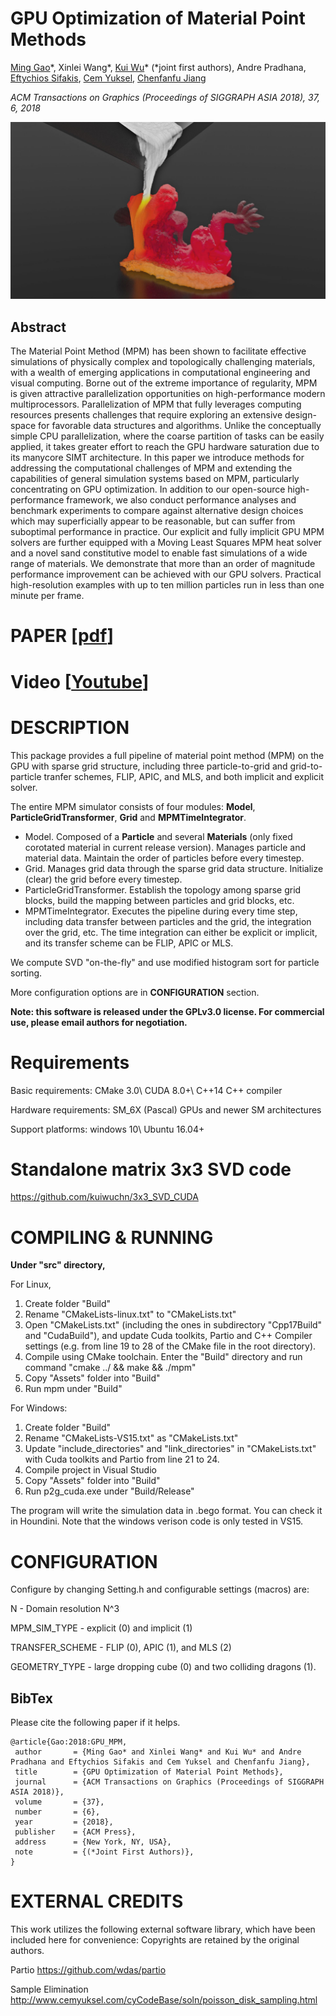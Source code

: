 # GPU Optimization of Material Point Methods 

[Ming Gao](http://pages.cs.wisc.edu/~mingg13/)\*, 
Xinlei Wang\*, 
[Kui Wu](http://www.cs.utah.edu/~kwu/)\* (\*joint first authors), 
Andre Pradhana, 
[Eftychios Sifakis](http://pages.cs.wisc.edu/~sifakis/), 
[Cem Yuksel](http://www.cemyuksel.com/), 
[Chenfanfu Jiang](https://www.seas.upenn.edu/~cffjiang/)

*ACM Transactions on Graphics (Proceedings of SIGGRAPH ASIA 2018), 37, 6, 2018*

![Alt text](Images/Teaser.jpg)

## Abstract

The Material Point Method (MPM) has been shown to facilitate effective simulations of physically complex and topologically challenging materials, with a wealth of emerging applications in computational engineering and visual computing. Borne out of the extreme importance of regularity, MPM is given attractive parallelization opportunities on high-performance modern multiprocessors. Parallelization of MPM that fully leverages computing resources presents challenges that require exploring an extensive design-space for favorable data structures and algorithms. Unlike the conceptually simple CPU parallelization, where the coarse partition of tasks can be easily applied, it takes greater effort to reach the GPU hardware saturation due to its manycore SIMT architecture. In this paper we introduce methods for addressing the computational challenges of MPM and extending the capabilities of general simulation systems based on MPM, particularly concentrating on GPU  optimization. In addition to our open-source high-performance framework, we also conduct performance analyses and benchmark experiments to compare against alternative design choices which may superficially appear to be reasonable, but can suffer from suboptimal performance in practice. Our explicit and fully implicit GPU MPM solvers are further equipped with a Moving Least Squares MPM heat solver and a novel sand constitutive model to enable fast simulations of a wide range of materials. We demonstrate that more than an order of magnitude performance improvement can be achieved with our GPU solvers. Practical high-resolution examples with up to ten million particles run in less than one minute per frame.

PAPER \[[pdf](http://www.cs.utah.edu/~kwu/GPU_MPM/GPU_MPM.pdf)\] 
===========

Video \[[Youtube](https://youtu.be/xTUSFn67U_I)\]
===========

DESCRIPTION
===========

This package provides a full pipeline of material point method (MPM) on the GPU with sparse grid structure, 
including three particle-to-grid and grid-to-particle tranfer schemes, FLIP, APIC, and MLS, 
and both implicit and explicit solver. 

The entire MPM simulator consists of four modules: **Model**, **ParticleGridTransformer**, **Grid** and **MPMTimeIntegrator**.
* Model. Composed of a **Particle** and several **Materials** (only fixed corotated material in current release version). Manages particle and material data. Maintain the order of particles before every timestep.
* Grid. Manages grid data through the sparse grid data structure. Initialize (clear) the grid before every timestep.
* ParticleGridTransformer. Establish the topology among sparse grid blocks, build the mapping between particles and grid blocks, etc.
* MPMTimeIntegrator. Executes the pipeline during every time step, including data transfer between particles and the grid, the integration over the grid, etc. The time integration can either be explicit or implicit, and its transfer scheme can be FLIP, APIC or MLS.

We compute SVD "on-the-fly" and use modified histogram sort for particle sorting.

More configuration options are in **CONFIGURATION** section.

**Note: this software is released under the GPLv3.0 license. For commercial use, please email authors for negotiation.**

Requirements
============

Basic requirements: CMake 3.0\ CUDA 8.0+\ C++14 C++ compiler

Hardware requirements: SM_6X (Pascal) GPUs and newer SM architectures

Support platforms: windows 10\ Ubuntu 16.04+

Standalone matrix 3x3 SVD code
============

https://github.com/kuiwuchn/3x3_SVD_CUDA

COMPILING & RUNNING
===================

**Under "src" directory,**

For Linux, 
1. Create folder "Build"
2. Rename "CMakeLists-linux.txt" to "CMakeLists.txt"
3. Open "CMakeLists.txt" (including the ones in subdirectory "Cpp17Build" and "CudaBuild"), and update Cuda toolkits, Partio and C++ Compiler settings (e.g. from line 19 to 28 of the CMake file in the root directory). 
4. Compile using CMake toolchain. Enter the "Build" directory and run command "cmake ../ && make && ./mpm"
5. Copy "Assets" folder into "Build"
6. Run mpm under "Build"

For Windows:

1. Create folder "Build"
2. Rename "CMakeLists-VS15.txt" as "CMakeLists.txt"
3. Update "include_directories" and "link_directories" in "CMakeLists.txt" with Cuda toolkits and Partio from line 21 to 24.
4. Compile project in Visual Studio
5. Copy "Assets" folder into "Build"
6. Run p2g_cuda.exe under "Build/Release"

The program will write the simulation data in .bego format. You can check it in Houndini.
Note that the windows verison code is only tested in VS15.

CONFIGURATION
=============

Configure by changing Setting.h and configurable settings (macros) are:

N - Domain resolution N^3

MPM_SIM_TYPE - explicit (0) and implicit (1)

TRANSFER_SCHEME  - FLIP (0), APIC (1), and MLS (2)

GEOMETRY_TYPE - large dropping cube (0) and two colliding dragons (1). 

## BibTex 

Please cite the following paper if it helps. 

```
@article{Gao:2018:GPU_MPM,
 author       = {Ming Gao* and Xinlei Wang* and Kui Wu* and Andre Pradhana and Eftychios Sifakis and Cem Yuksel and Chenfanfu Jiang},
 title        = {GPU Optimization of Material Point Methods},
 journal      = {ACM Transactions on Graphics (Proceedings of SIGGRAPH ASIA 2018)},
 volume       = {37},  
 number       = {6},  
 year         = {2018},   
 publisher    = {ACM Press},
 address      = {New York, NY, USA},
 note         = {(*Joint First Authors)},
}  
```
EXTERNAL CREDITS
================

This work utilizes the following external software library, which have been included here for convenience:
Copyrights are retained by the original authors.

Partio https://github.com/wdas/partio

Sample Elimination http://www.cemyuksel.com/cyCodeBase/soln/poisson_disk_sampling.html 

